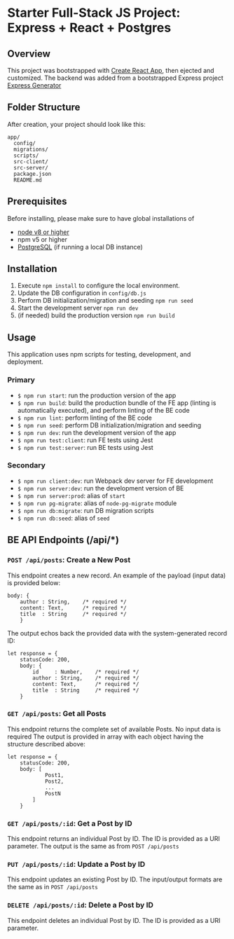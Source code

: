 # Starter Full-Stack JS Project: Express + React + Postgres

## Overview

This project was bootstrapped with [Create React App](https://github.com/facebookincubator/create-react-app), then ejected and customized.
The backend was added from a bootstrapped Express project [Express Generator](https://expressjs.com/en/starter/generator.html)

## Folder Structure

After creation, your project should look like this:

```
app/
  config/
  migrations/
  scripts/
  src-client/
  src-server/
  package.json
  README.md
```



## Prerequisites
Before installing, please make sure to have global installations of
* [node v8 or higher](https://nodejs.org/en/download/)
* npm v5 or higher
* [PostgreSQL](https://www.postgresql.org/download/) (if running a local DB instance)

## Installation
1. Execute `npm install` to configure the local environment.
2. Update the DB configuration in `config/db.js`
3. Perform DB initialization/migration and seeding `npm run seed`
4. Start the development server `npm run dev`
5. (if needed) build the production version `npm run build`


## Usage
This application uses npm scripts for testing, development, and deployment.
### Primary
* `$ npm run start`: run the production version of the app
* `$ npm run build`: build the production bundle of the FE app (linting is automatically executed), and perform linting of the BE code
* `$ npm run lint`: perform linting of the BE code
* `$ npm run seed`: perform DB initialization/migration and seeding
* `$ npm run dev`: run the development version of the app
* `$ npm run test:client`: run FE tests using Jest
* `$ npm run test:server`: run BE tests using Jest
### Secondary
* `$ npm run client:dev`: run Webpack dev server for FE development
* `$ npm run server:dev`: run the development version of BE
* `$ npm run server:prod`: alias of `start`
* `$ npm run pg-migrate`: alias of `node-pg-migrate` module
* `$ npm run db:migrate`: run DB migration scripts
* `$ npm run db:seed`: alias of `seed`


## BE API Endpoints (/api/*)

### `POST /api/posts`: Create a New Post
This endpoint creates a new record. An example of the payload (input data) is provided below:
```
body: {
    author : String,    /* required */
    content: Text,      /* required */
    title  : String     /* required */
    }
```
The output echos back the provided data with the system-generated record ID:
```
let response = {
    statusCode: 200,
    body: {
        id     : Number,    /* required */
        author : String,    /* required */
        content: Text,      /* required */
        title  : String     /* required */
    }
```

### `GET /api/posts`: Get all Posts
This endpoint returns the complete set of available Posts. No input data is required
The output is provided in array with each object having the structure described above:
```
let response = {
    statusCode: 200,
    body: [
            Post1,
            Post2,
            ...
            PostN
        ]
    }
```

### `GET /api/posts/:id`: Get a Post by ID
This endpoint returns an individual Post by ID. The ID is provided as a URI parameter.
The output is the same as from `POST /api/posts`

### `PUT /api/posts/:id`: Update a Post by ID
This endpoint updates an existing Post by ID. The input/output formats are the same as in `POST /api/posts`

### `DELETE /api/posts/:id`: Delete a Post by ID
This endpoint deletes an individual Post by ID. The ID is provided as a URI parameter.
